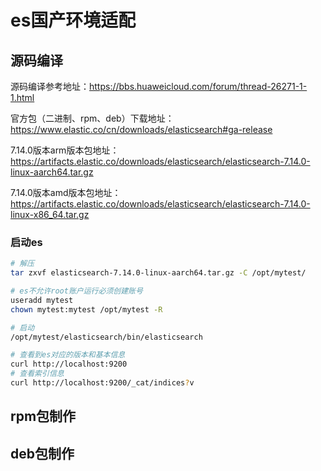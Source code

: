 # es国产环境适配

## 源码编译

源码编译参考地址：https://bbs.huaweicloud.com/forum/thread-26271-1-1.html

官方包（二进制、rpm、deb）下载地址：https://www.elastic.co/cn/downloads/elasticsearch#ga-release

7.14.0版本arm版本包地址：https://artifacts.elastic.co/downloads/elasticsearch/elasticsearch-7.14.0-linux-aarch64.tar.gz

7.14.0版本amd版本包地址：https://artifacts.elastic.co/downloads/elasticsearch/elasticsearch-7.14.0-linux-x86_64.tar.gz

### 启动es

```bash
# 解压
tar zxvf elasticsearch-7.14.0-linux-aarch64.tar.gz -C /opt/mytest/

# es不允许root账户运行必须创建账号
useradd mytest
chown mytest:mytest /opt/mytest -R

# 启动
/opt/mytest/elasticsearch/bin/elasticsearch

# 查看到es对应的版本和基本信息
curl http://localhost:9200
# 查看索引信息
curl http://localhost:9200/_cat/indices?v 
```

## rpm包制作

## deb包制作
